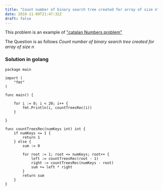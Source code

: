 ```yaml
---
title: "Count number of binary search tree created for array of size n"
date: 2018-11-09T21:47:32Z
draft: false
---
```


This problem is an example of ["catalan Numbers problem"](https://learngolang.net/tutorials/find-nth-catalan-number-in-golang/)

The Question is as follows *Count number of binary search tree created for array of size n*

### Solution in golang

```golang
package main

import (
	"fmt"
)

func main() {

	for i := 0; i < 20; i++ {
		fmt.Println(i, countTreesRec(i))
	}

}

func countTreesRec(numKeys int) int {
	if numKeys <= 1 {
		return 1
	} else {
		sum := 0

		for root := 1; root <= numKeys; root++ {
			left := countTreesRec(root - 1)
			right := countTreesRec(numKeys - root)
			sum += left * right
		}
		return sum
	}
}

```